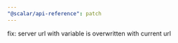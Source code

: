 ```yaml
---
"@scalar/api-reference": patch
---
```


fix: server url with variable is overwritten with current url
